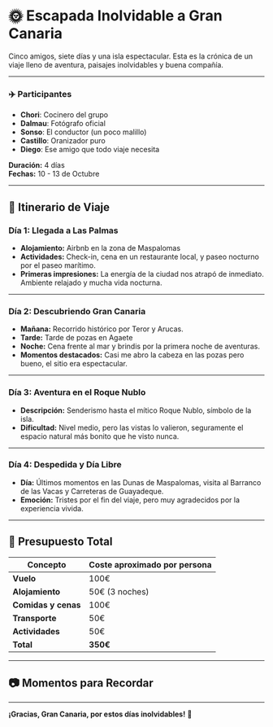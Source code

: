 # 🌞 Escapada Inolvidable a Gran Canaria

Cinco amigos, siete días y una isla espectacular. Esta es la crónica de un viaje lleno de aventura, paisajes inolvidables y buena compañía.

---

### ✈️ **Participantes**
- **Chori**: Cocinero del grupo 
- **Dalmau**: Fotógrafo oficial 
- **Sonso**: El conductor (un poco malillo)  
- **Castillo**: Oranizador puro 
- **Diego**: Ese amigo que todo viaje necesita 

**Duración:** 4 días  
**Fechas:** 10 - 13 de Octubre

---

## 📅 Itinerario de Viaje

### Día 1: **Llegada a Las Palmas**
- **Alojamiento:** Airbnb en la zona de Maspalomas
- **Actividades:** Check-in, cena en un restaurante local, y paseo nocturno por el paseo marítimo.
- **Primeras impresiones:** La energía de la ciudad nos atrapó de inmediato. Ambiente relajado y mucha vida nocturna.

---

### Día 2: **Descubriendo Gran Canaria**
- **Mañana:** Recorrido histórico por Teror y Arucas.
- **Tarde:** Tarde de pozas en Agaete
- **Noche:** Cena frente al mar y brindis por la primera noche de aventuras.
- **Momentos destacados:** Casi me abro la cabeza en las pozas pero bueno, el sitio era espectacular.

---

### Día 3: **Aventura en el Roque Nublo**
- **Descripción:** Senderismo hasta el mítico Roque Nublo, símbolo de la isla.
- **Dificultad:** Nivel medio, pero las vistas lo valieron, seguramente el espacio natural más bonito que he visto nunca.

---

### Día 4: **Despedida y Día Libre**
- **Día:** Últimos momentos en las Dunas de Maspalomas, visita al Barranco de las Vacas y Carreteras de Guayadeque.
- **Emoción:** Tristes por el fin del viaje, pero muy agradecidos por la experiencia vivida.

---

## 💸 Presupuesto Total
| Concepto             | Coste aproximado por persona |
|----------------------|-----------------------------|
| **Vuelo**            | 100€                        |
| **Alojamiento**      | 50€ (3 noches)             |
| **Comidas y cenas**  | 100€                        |
| **Transporte**       | 50€                        |
| **Actividades**      | 50€                         |
| **Total**            | **350€**                    |

---

## 📷 Momentos para Recordar


---

**¡Gracias, Gran Canaria, por estos días inolvidables!** 💙
